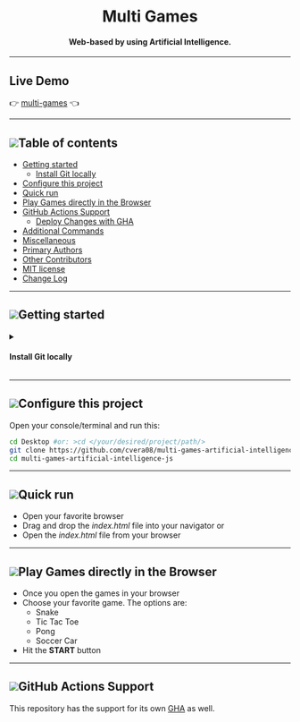 <h1 align="center">Multi Games</h1>

<h4 align="center">Web-based by using Artificial Intelligence.</h4>

---

## Live Demo

:point_right: [multi-games][Demo] :point_left:

[Demo]: https://cvera08.github.io/multi-games-artificial-intelligence-js/

---

## [![](https://i.ibb.co/2kHmnLX/image.png)](#table-of-contents)Table of contents
- [Getting started](#getting-started)
   - [Install Git locally](#install-git-locally)
- [Configure this project](#configure-this-project)
- [Quick run](#quick-run)
- [Play Games directly in the Browser](#play-games-directly-in-the-browser)
- [GitHub Actions Support](#github-actions-support)
   - [Deploy Changes with GHA](#run-tests-with-gha)
- [Additional Commands](#additional-commands)
- [Miscellaneous](#miscellaneous)
- [Primary Authors](#primary-authors)
- [Other Contributors](#other-contributors)
- [MIT license](#mit-license)
- [Change Log](#change-log)

___

## [![](https://i.ibb.co/2kHmnLX/image.png)](#getting-started)Getting started

<details>

<summary>

#### Install Git locally
</summary>  

<br/>
You can follow one of these links:  
<br/>

|    Option           |              Link                                                |                          Command                      |
| ------------------- | ---------------------------------------------------------------- | ----------------------------------------------------- |
| ***Windows, Linux, Mac***| [git-scm.com/Getting-Started-Installing-Git](https://git-scm.com/book/en/v2/Getting-Started-Installing-Git)|  _use the [Link](https://git-scm.com/book/en/v2/Getting-Started-Installing-Git) depending on your OS_        |
| ***Homebrew***      | [atlassian.com/install-git](https://www.atlassian.com/git/tutorials/install-git)         | `brew install git`            |

</details>  

___

## [![](https://i.ibb.co/2kHmnLX/image.png)](#configure-this-project)Configure this project

Open your console/terminal and run this: 

```sh
cd Desktop #or: >cd </your/desired/project/path/> 
git clone https://github.com/cvera08/multi-games-artificial-intelligence-js.git
cd multi-games-artificial-intelligence-js
```

___

## [![](https://i.ibb.co/2kHmnLX/image.png)](#quick-run)Quick run

- Open your favorite browser
- Drag and drop the _index.html_ file into your navigator or
- Open the _index.html_ file from your browser
___

## [![](https://i.ibb.co/2kHmnLX/image.png)](#play-games-directly-in-the-browser)Play Games directly in the Browser

- Once you open the games in your browser
- Choose your favorite game. The options are:
   - Snake
   - Tic Tac Toe
   - Pong
   - Soccer Car
- Hit the **START** button
___

## [![](https://i.ibb.co/2kHmnLX/image.png)](#github-actions-support)GitHub Actions Support

This repository has the support for its own [GHA](https://github.com/cvera08/multi-games-artificial-intelligence-js/actions) as well.